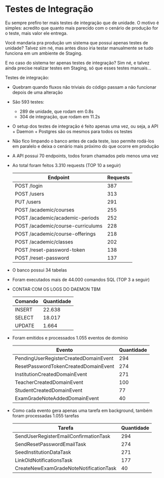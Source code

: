 # Testes de Integração

Eu sempre prefiro ter mais testes de integração que de unidade.
O motivo é simples: acredito que quanto mais parecido com o cenário de produção for o teste, mais valor ele entrega.

Você mandaria pra produção um sistema que possui apenas testes de unidade? Talvez sim né, mas antes disso iria testar manualmente se tudo funciona em um ambiente de Staging.

E no caso do sistema ter apenas testes de integração? Sim né, e talvez ainda precise realizar testes em Staging, só que esses testes manuais...

Testes de integração:
- Quebram quando fluxos não triviais do código passam a não funcionar depois de uma alteração

- São 593 testes:
    - 289 de unidade, que rodam em 0.8s
    - 304 de integração, que rodam em 11.2s
- O setup dos testes de integração é feito apenas uma vez, ou seja, a API + Daemon + Postgres são os mesmos para todos os testes
- Não fico limpando o banco antes de cada teste, isso permite rodá-los em paralelo e deixa o cenário mais próximo do que ocorre em produção


- A API possui 70 endpoints, todos foram chamados pelo menos uma vez
- Ao total foram feitos 3.310 requests (TOP 10 a seguir)

    | Endpoint                          | Requests |
    |-----------------------------------|----------|
    | POST /login                       | 387      |
    | POST /users                       | 313      |
    | PUT  /users                       | 291      |
    | POST /academic/courses            | 255      |
    | POST /academic/academic-periods   | 252      |
    | POST /academic/course-curriculums | 228      |
    | POST /academic/course-offerings   | 218      |
    | POST /academic/classes            | 202      |
    | POST /reset-password-token        | 138      |
    | POST /reset-password              | 137      |



- O banco possui 34 tabelas
- Foram executados mais de 44.000 comandos SQL (TOP 3 a seguir)
- CONTAR COM OS LOGS DO DAEMON TBM

    | Comando | Quantidade |
    |---------|------------|
    | INSERT  | 22.638     |
    | SELECT  | 18.017     |
    | UPDATE  | 1.664      |



- Foram emitidos e processados 1.055 eventos de domínio

    | Evento                                | Quantidade |
    |---------------------------------------|------------|
    | PendingUserRegisterCreatedDomainEvent | 294        |
    | ResetPasswordTokenCreatedDomainEvent  | 274        |
    | InstitutionCreatedDomainEvent         | 271        |
    | TeacherCreatedDomainEvent             | 100        |
    | StudentCreatedDomainEvent             | 77         |
    | ExamGradeNoteAddedDomainEvent         | 40         |


- Como cada evento gera apenas uma tarefa em background, também foram processadas 1.055 tarefas

    | Tarefa                                 | Quantidade |
    |----------------------------------------|------------|
    | SendUserRegisterEmailConfirmationTask  | 294        |
    | SendResetPasswordEmailTask             | 274        |
    | SeedInstitutionDataTask                | 271        |
    | LinkOldNotificationsTask               | 177        |
    | CreateNewExamGradeNoteNotificationTask | 40         |

